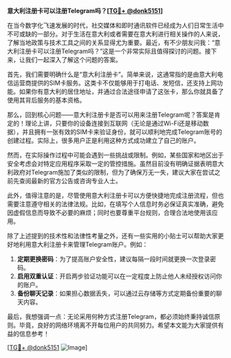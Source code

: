 **意大利注册卡可以注册Telegram吗？[[TG💪+ @donk5151](https://t.me/s/donk5151)]**

在当今数字化飞速发展的时代，社交媒体和即时通讯软件已经成为人们日常生活中不可或缺的一部分。对于生活在意大利或者需要在意大利进行相关操作的人来说，了解当地政策与技术工具之间的关系显得尤为重要。最近，有不少朋友问我：“意大利注册卡可以注册Telegram吗？”这是一个非常实际且值得探讨的问题。接下来，让我们一起深入了解这个问题的答案。

首先，我们需要明确什么是“意大利注册卡”。简单来说，这通常指的是由意大利电信运营商提供的SIM卡服务。这类卡不仅能够用于打电话、发短信，还支持上网功能。如果你有意大利的居住地址，并通过合法途径申请了这张卡，那么你就具备了使用其背后服务的基本资格。

那么，回到核心问题——意大利注册卡是否可以用来注册Telegram呢？答案是肯定的！理论上讲，只要你的设备连接到互联网（无论是通过Wi-Fi还是移动数据），并且拥有一张有效的SIM卡来验证身份，就可以顺利地完成Telegram账号的创建过程。实际上，很多用户正是利用这种方式成功建立了自己的账户。

然而，在实际操作过程中可能会遇到一些挑战或限制。例如，某些国家和地区出于安全考虑会对特定应用程序采取一定的管控措施。虽然目前没有明确证据表明意大利政府对Telegram施加了类似的限制，但为了确保万无一失，建议大家在尝试之前先查阅最新的官方公告或咨询专业人士。

此外，值得注意的是，尽管使用意大利注册卡可以方便快捷地完成注册流程，但也需要注意遵守相关的法律法规。比如，在填写个人信息时务必保证真实准确，避免因虚假信息而导致不必要的麻烦；同时也要尊重平台规则，合理合法地使用该应用。

除了上述提到的技术性和法律性考量之外，还有一些实用的小贴士可以帮助大家更好地利用意大利注册卡来管理Telegram账户。例如：

1. **定期更换密码**：为了提高账户安全性，建议每隔一段时间就更换一次登录密码。
2. **启用双重认证**：开启两步验证功能可以在一定程度上防止他人未经授权访问你的账户。
3. **备份聊天记录**：如果担心数据丢失，可以通过云存储等方式定期备份重要的聊天内容。

最后，我想强调一点：无论采用何种方式注册Telegram，都必须始终秉持诚信原则。毕竟，良好的网络环境离不开每位用户的共同努力。希望本文能为大家提供有益的信息参考！

[[TG💪+ @donk5151](https://t.me/s/donk5151) ![Image](https://i.postimg.cc/rwNCRYN7/Snipaste-2025-04-30-17-27-05.png)]